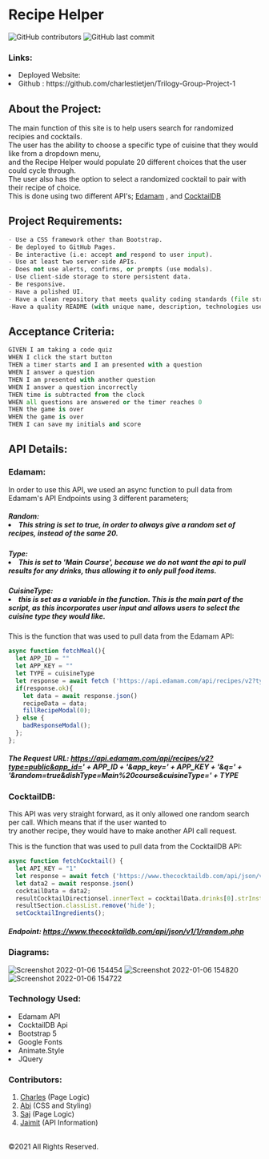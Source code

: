 # Recipe Helper
![GitHub contributors](https://img.shields.io/github/contributors/charlestietjen/Trilogy-Group-Project-1)
![GitHub last commit](https://img.shields.io/github/last-commit/Charlestietjen/Trilogy-Group-Project-1)

### Links:

<li> Deployed Website:  <br>
<li> Github : https://github.com/charlestietjen/Trilogy-Group-Project-1


## About the Project:
The main function of this site is to help users search for randomized recipies and cocktails. <br>
The user has the ability to choose a specific type of cuisine that they would like from a dropdown menu, <br> 
and the Recipe Helper would populate 20 different choices that the user could cycle through. <br>
The user also has the option to select a randomized cocktail to pair with their recipe of choice. <br>
This is done using two different API's; [Edamam](https://developer.edamam.com/edamam-docs-recipe-api) , and [CocktailDB](https://www.thecocktaildb.com/api.php)




## Project Requirements:
```python
- Use a CSS framework other than Bootstrap.
- Be deployed to GitHub Pages.
- Be interactive (i.e: accept and respond to user input).
- Use at least two server-side APIs.
- Does not use alerts, confirms, or prompts (use modals).
- Use client-side storage to store persistent data.
- Be responsive.
- Have a polished UI.
- Have a clean repository that meets quality coding standards (file structure, naming conventions, follows best practices for class/id-naming conventions, indentation, quality comments, etc.).
-Have a quality README (with unique name, description, technologies used, screenshot, and link to deployed application).
```

## Acceptance Criteria:
```python
GIVEN I am taking a code quiz
WHEN I click the start button
THEN a timer starts and I am presented with a question
WHEN I answer a question
THEN I am presented with another question
WHEN I answer a question incorrectly
THEN time is subtracted from the clock
WHEN all questions are answered or the timer reaches 0
THEN the game is over
WHEN the game is over
THEN I can save my initials and score
```
## API Details:
### Edamam:
In order to use this API, we used an async function to pull data from Edamam's API Endpoints using 3 different parameters; <br>
##### Random: <li> This string is set to true, in order to always give a random set of recipes, instead of the same 20. </li>
##### Type: <li> This is set to 'Main Course', because we do not want the api to pull results for any drinks, thus allowing it to only pull food items. </li>
##### CuisineType: <li> this is set as a variable in the function. This is the main part of the script, as this incorporates user input and allows users to select the cuisine type they would like. <br>
  
 This is the function that was used to pull data from the Edamam API:
```javascript
async function fetchMeal(){
  let APP_ID = ""
  let APP_KEY = ""
  let TYPE = cuisineType
  let response = await fetch ('https://api.edamam.com/api/recipes/v2?type=public&app_id=' + APP_ID + '&app_key=' + APP_KEY + '&random=true&dishType=Main%20course&cuisineType=' + TYPE)
  if(response.ok){
    let data = await response.json()
    recipeData = data;
    fillRecipeModal(0);
  } else {
    badResponseModal();
  };
};
```
##### The Request URL: https://api.edamam.com/api/recipes/v2?type=public&app_id=' + APP_ID + '&app_key=' + APP_KEY + '&q=' + '&random=true&dishType=Main%20course&cuisineType=' + TYPE


### CocktailDB:
This API was very straight forward, as it only allowed one random search per call. Which means that if the user wanted to <br>
try another recipe, they would have to make another API call request. <br>

This is the function that was used to pull data from the CocktailDB API:
```javascript
async function fetchCocktail() {
  let API_KEY = "1"
  let response = await fetch ('https://www.thecocktaildb.com/api/json/v1/1/random.php')
  let data2 = await response.json()
  cocktailData = data2;
  resultCocktailDirectionsel.innerText = cocktailData.drinks[0].strInstructions;
  resultSection.classList.remove('hide');
  setCocktailIngredients();
```
##### Endpoint: https://www.thecocktaildb.com/api/json/v1/1/random.php

### Diagrams:
![Screenshot 2022-01-06 154454](https://user-images.githubusercontent.com/3880463/148454061-aa5c04ff-209e-424a-bc14-a987c465990c.png)
![Screenshot 2022-01-06 154820](https://user-images.githubusercontent.com/3880463/148454043-698ee48c-98d5-4a8d-b3c1-6dd2591de9f0.png)
![Screenshot 2022-01-06 154722](https://user-images.githubusercontent.com/3880463/148454055-c7c2aa03-c080-4d06-895e-956892ffd624.png)

### Technology Used:
<li> Edamam API
<li> CocktailDB Api
<li> Bootstrap 5
<li> Google Fonts
<li> Animate.Style
<li> JQuery
  







### Contributors:
1. [Charles](https://github.com/charlestietjen) (Page Logic)
2. [Abi](https://github.com/abi-2021) (CSS and Styling)
3. [Saj](https://github.com/sajees89) (Page Logic)
4. [Jaimit](https://github.com/jaimitpatel) (API Information)
<br>
©2021 All Rights Reserved.

